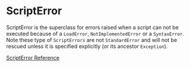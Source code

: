 # ScriptError

ScriptError is the superclass for errors raised when a script can not be
executed because of a `LoadError`, `NotImplementedError` or a `SyntaxError`.
Note these type of `ScriptErrors` are not `StandardError` and will not be
rescued unless it is specified explicitly (or its ancestor `Exception`).

[ScriptError Reference](https://ruby-doc.org/core-2.7.0/ScriptError.html)